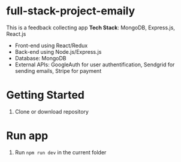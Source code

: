 # full-stack-project-emaily
This is a feedback collecting app
**Tech Stack**: MongoDB, Express.js, React.js
 - Front-end using React/Redux
 - Back-end using Node.js/Express.js
 - Database: MongoDB
 - External APIs: GoogleAuth for user authentification, Sendgrid for sending emails, Stripe
 for payment

# Getting Started

1. Clone or download repository

# Run app

1. Run `npm run dev` in the current folder


